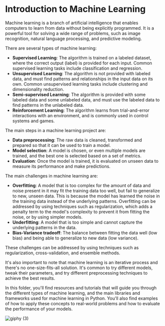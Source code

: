 # Introduction to Machine Learning

Machine learning is a branch of artificial intelligence that enables computers to learn from data without being explicitly programmed. It is a powerful tool for solving a wide range of problems, such as image recognition, natural language processing, and predictive modeling.

There are several types of machine learning:

- **Supervised Learning**: The algorithm is trained on a labeled dataset, where the correct output (label) is provided for each input. Common supervised learning tasks include classification and regression.
- **Unsupervised Learning**: The algorithm is not provided with labeled data, and must find patterns and relationships in the input data on its own. Common unsupervised learning tasks include clustering and dimensionality reduction.
- **Semi-supervised Learning**: The algorithm is provided with some labeled data and some unlabeled data, and must use the labeled data to find patterns in the unlabeled data.
- **Reinforcement Learning**: The algorithm learns from trial-and-error interactions with an environment, and is commonly used in control systems and games.


The main steps in a machine learning project are:

- **Data preprocessing**: The raw data is cleaned, transformed and prepared so that it can be used to train a model.
- **Model selection**: A model is chosen, or even multiple models are trained, and the best one is selected based on a set of metrics.
- **Evaluation**: Once the model is trained, it is evaluated on unseen data to measure its performance and make predictions.


The main challenges in machine learning are:

- **Overfitting**: A model that is too complex for the amount of data and noise present in it may fit the training data too well, but fail to generalize to new, unseen data. This is because the model has learned the noise in the training data instead of the underlying patterns. Overfitting can be addressed by using techniques such as regularization, which adds a penalty term to the model's complexity to prevent it from fitting the noise, or by using simpler models.
- **Underfitting**: A model that is too simple and cannot capture the underlying patterns in the data.
- **Bias-Variance tradeoff**: The balance between fitting the data well (low bias) and being able to generalize to new data (low variance).

These challenges can be addressed by using techniques such as regularization, cross-validation, and ensemble methods.

It's also important to note that machine learning is an iterative process and there's no one-size-fits-all solution. It's common to try different models, tweak their parameters, and try different preprocessing techniques to achieve the best results.

In this folder, you'll find resources and tutorials that will guide you through the different types of machine learning, and the main libraries and frameworks used for machine learning in Python. You'll also find examples of how to apply these concepts to real-world problems and how to evaluate the performance of your models.

![giphy (3)](https://user-images.githubusercontent.com/63750425/234790181-309f88ad-c81a-4c14-94e3-4f01915f5123.gif)

